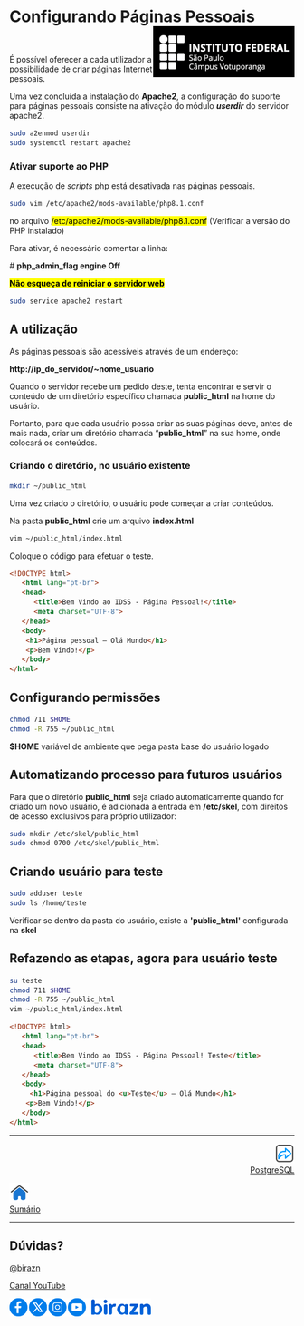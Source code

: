 # Configurando Páginas Pessoais <img align="right" src="../img/vtp_ifsp-pb.png" width="250" />

<br>

É possível oferecer a cada utilizador a possibilidade de criar páginas Internet pessoais.

Uma vez concluída a instalação do **Apache2**, a configuração do suporte para páginas pessoais consiste na ativação do módulo ***userdir*** do servidor apache2.

```bash
sudo a2enmod userdir
sudo systemctl restart apache2
```

### Ativar suporte ao PHP

A execução de *scripts* php está desativada nas páginas pessoais. 

```bash
sudo vim /etc/apache2/mods-available/php8.1.conf
```

no arquivo <mark>/etc/apache2/mods-available/php8.1.conf</mark> (Verificar a versão do PHP instalado)

Para ativar, é necessário comentar a linha:

\# **php_admin_flag engine Off**



**<mark>Não esqueça de reiniciar o servidor web</mark>**

```bash
sudo service apache2 restart
```

## A utilização

As páginas pessoais são acessíveis através de um endereço: 

**http://ip_do_servidor/~nome_usuario**

Quando o servidor recebe um pedido deste, tenta encontrar e servir o conteúdo de um diretório específico chamada **public_html** na home do usuário.

Portanto, para que cada usuário possa criar as suas páginas deve, antes de mais nada, criar um diretório chamada “**public_html**” na sua home, onde colocará os conteúdos.

### Criando o diretório, no usuário existente

```bash
mkdir ~/public_html
```

Uma vez criado o diretório, o usuário pode começar a criar conteúdos.

Na pasta **public_html** crie um arquivo **index.html**

```bash
vim ~/public_html/index.html
```

Coloque o código para efetuar o teste.

```html
<!DOCTYPE html>
   <html lang="pt-br">
   <head>
      <title>Bem Vindo ao IDSS - Página Pessoal!</title>
      <meta charset="UTF-8">
   </head>
   <body>
    <h1>Página pessoal – Olá Mundo</h1>
    <p>Bem Vindo!</p>
   </body>
</html>
```

## Configurando permissões

```bash
chmod 711 $HOME
chmod -R 755 ~/public_html
```

**$HOME** variável de ambiente que pega pasta base do usuário logado

## Automatizando processo para futuros usuários

Para que o diretório **public_html** seja criado automaticamente quando for criado um novo usuário, é adicionada a entrada em **/etc/skel**, com direitos de acesso exclusivos para próprio utilizador:

```bash
sudo mkdir /etc/skel/public_html
sudo chmod 0700 /etc/skel/public_html
```

## Criando usuário para teste

```bash
sudo adduser teste
sudo ls /home/teste
```

Verificar se dentro da pasta do usuário, existe a **'public_html'** configurada na **skel**

## Refazendo as etapas, agora para usuário teste

```bash
su teste
chmod 711 $HOME
chmod -R 755 ~/public_html
vim ~/public_html/index.html
```

```html
<!DOCTYPE html>
   <html lang="pt-br">
   <head>
      <title>Bem Vindo ao IDSS - Página Pessoal! Teste</title>
      <meta charset="UTF-8">
   </head>
   <body>
     <h1>Página pessoal do <u>Teste</u> – Olá Mundo</h1>
    <p>Bem Vindo!</p>
   </body>
</html>
```

---

<p align="right">
  <a href="06-PostgreSQL.md">
     <img title="PostgreSQL" src="../img/seta-para-frente.png" width="35" />
  <br>
  PostgreSQL
  </a>
</p> 

<p align="left">
<a href="https://github.com/birazn/IDS-IFSPVTP#sumário">
    <img src="../img/casa.png" width="35" />
  <br>
  Sumário
</a>
</p>

---

## Dúvidas?

[@birazn](https://www.instagram.com/birazn)

[Canal YouTube](https://www.youtube.com/birazn)

<img src="../img/social.png" width="250"/>